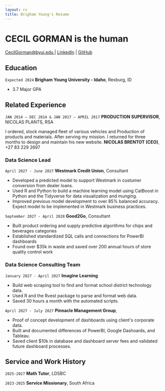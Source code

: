 ```yaml
---
layout: cv
title: Brigham Young's Resume
---
```

# CECIL GORMAN is the human

<div id="webaddress">
<a href="CecilGorman@byui.edu ">CecilGorman@byui.edu </a>
| <a href="http://www.linkedin.com/in/cecil-gorman-b28959144">LinkedIn</a>
| <a href="https://github.com/CecilGorman">GitHub</a>
</div>

<!-- https://www.monique.tech/the-art-of-markdown -->

## Education

`Expected 2024`
__Brigham Young University - Idaho__, Rexburg, ID

- 3.7 Major GPA


## Related Experience

`JAN 2014 – DEC 2014 & JAN 2017 – APRIL 2017`
__PRODUCTION SUPERVISOR__, NICOLAS PLANTS, RSA

I ordered, stock managed fleet of various vehicles and Production of products and materials. After serving my mission. I returned for three months to design and maintain his new website.
__NICOLAS BRENTOT (CEO)__, +27 83 229 2697

### Data Science Lead

`April 2027 - June 2027`
__Westmark Credit Union__, Consultant

- Developed a predicted model to support Westmark in custumer conversion from dealer loans.
- Used R and Python to build a machine learning model using CatBoost in Python and the Tidyverse for data visualization and munging. 
- Improved previous model development to over 85% balanced accuracy. Expect model to be implemented in Westmark business practices.

`September 2027 - April 2028`
__Good2Go__, Consultant

- Built product ordering and supply predictive algorithms for chips and beverages categories
- Established standardized SQL calls and connections for PowerBI dashboards
- Found over $35k in waste and saved over 200 annual hours of store quality control work 

### Data Science Consulting Team

`January 2027 - April 2027`
__Imagine Learning__

- Build web scraping tool to find and format school district technology data.
- Used R and the Rvest package to parse and format web data.
- Saved 30 hours a month with the automated scripts.

`April 2027 - July 2027`
__Pinnacle Management Group__, 

- Proof of concept development of dashboards using client's corporate data.
- Built and documented differences of PowerBI, Google Dashoards, and Tableau.
- Saved client $10k in database and dashboard server fees and validated future dashboard processes.


## Service and Work History

`2025-2027`
__Math Tutor__, LDSBC


`2023-2025`
__Service Missionary__, South Africa



<!-- ### Footer

Last updated: May 2013 -->


